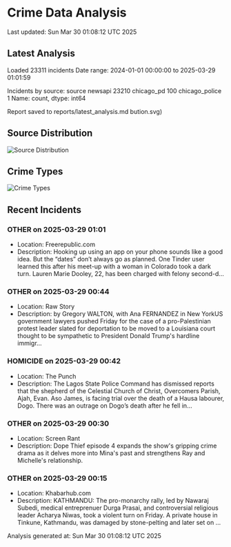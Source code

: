 # Crime Data Analysis
Last updated: Sun Mar 30 01:08:12 UTC 2025

## Latest Analysis

Loaded 23311 incidents
Date range: 2024-01-01 00:00:00 to 2025-03-29 01:01:59

Incidents by source:
source
newsapi           23210
chicago_pd          100
chicago_police        1
Name: count, dtype: int64

Report saved to reports/latest_analysis.md
bution.svg)

## Source Distribution
![Source Distribution](images/source_distribution.svg)

## Crime Types
![Crime Types](images/crime_types.svg)

## Recent Incidents

### OTHER on 2025-03-29 01:01
- Location: Freerepublic.com
- Description: Hooking up using an app on your phone sounds like a good idea. But the “dates” don’t always go as planned. One Tinder user learned this after his meet-up with a woman in Colorado took a dark turn. Lauren Marie Dooley, 22, has been charged with felony second-d…


### OTHER on 2025-03-29 00:44
- Location: Raw Story
- Description: by Gregory WALTON, with Ana FERNANDEZ in New YorkUS government lawyers pushed Friday for the case of a pro-Palestinian protest leader slated for deportation to be moved to a Louisiana court thought to be sympathetic to President Donald Trump's hardline immigr…


### HOMICIDE on 2025-03-29 00:42
- Location: The Punch
- Description: The Lagos State Police Command has dismissed reports that the shepherd of the Celestial Church of Christ, Overcomers Parish, Ajah, Evan. Aso James, is facing trial over the death of a Hausa labourer, Dogo. There was an outrage on Dogo’s death after he fell in…


### OTHER on 2025-03-29 00:30
- Location: Screen Rant
- Description: Dope Thief episode 4 expands the show's gripping crime drama as it delves more into Mina's past and strengthens Ray and Michelle's relationship.


### OTHER on 2025-03-29 00:15
- Location: Khabarhub.com
- Description: KATHMANDU: The pro-monarchy rally, led by Nawaraj Subedi, medical entreprenuer Durga Prasai, and controversial religious leader Acharya Niwas, took a violent turn on Friday. A private house in Tinkune, Kathmandu, was damaged by stone-pelting and later set on …

Analysis generated at: Sun Mar 30 01:08:12 UTC 2025
